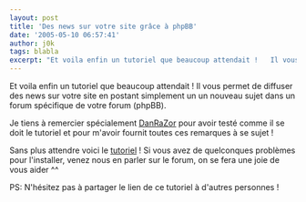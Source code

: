 ```yaml
---
layout: post
title: 'Des news sur votre site grâce à phpBB'
date: '2005-05-10 06:57:41'
author: j0k
tags: blabla
excerpt: "Et voila enfin un tutoriel que beaucoup attendait !   Il vous permet de diffuser des news sur votre site en postant simplement un un nouveau sujet dans un forum spécifique de votre forum (phpBB).  \n  \nJe tiens à remercier spécialement [DanRaZor](http://danrazor.net/) pour avoir testé comme il se doit le tutoriel et pour m'avoir fournit toutes ces      …"
---
```


Et voila enfin un tutoriel que beaucoup attendait !   Il vous permet de diffuser des news sur votre site en postant simplement un un nouveau sujet dans un forum spécifique de votre forum (phpBB).

Je tiens à remercier spécialement [DanRaZor](http://danrazor.net/) pour avoir testé comme il se doit le tutoriel et pour m'avoir fournit toutes ces remarques à se sujet !

Sans plus attendre voici le [tutoriel](http://www.j0k3r.net/php-des-news-sur-votre-site-grace-a-phpbb-24.html) !   Si vous avez de quelconques problèmes pour l'installer, venez nous en parler sur le forum, on se fera une joie de vous aider ^^

PS: N'hésitez pas à partager le lien de ce tutoriel à d'autres personnes !
